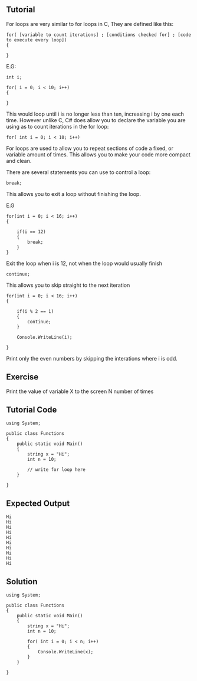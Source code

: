 Tutorial
--------

For loops are very similar to for loops in C, They are defined like this:

    for( [variable to count iterations] ; [conditions checked for] ; [code to execute every loop])
    {
    
    }

E.G:

    int i;

    for( i = 0; i < 10; i++)
    {

    }

This would loop until i is no longer less than ten, increasing i by one each time.
However unlike C, C# does allow you to declare the variable you are using as to count iterations in the for loop:

    for( int i = 0; i < 10; i++)

For loops are used to allow you to repeat sections of code a fixed, or variable amount of times.
This allows you to make your code more compact and clean.

There are several statements you can use to control a loop:

    break;

This allows you to exit a loop without finishing the loop.

E.G

    for(int i = 0; i < 16; i++)
    {

        if(i == 12)
        {
            break;    
        }
    }

Exit the loop when i is 12, not when the loop would usually finish

    continue;

This allows you to skip straight to the next iteration

    for(int i = 0; i < 16; i++)
    {
    
        if(i % 2 == 1)
        {
            continue;
        }
    
        Console.WriteLine(i);
    
    }

Print only the even numbers by skipping the interations where i is odd.

Exercise
--------

Print the value of variable X to the screen N number of times

Tutorial Code
-------------


    using System;

    public class Functions
    {
        public static void Main()
        {
            string x = "Hi";
            int n = 10;

            // write for loop here
        }

    }


Expected Output
---------------

    Hi
    Hi
    Hi
    Hi
    Hi
    Hi
    Hi
    Hi
    Hi
    Hi

Solution
--------

    using System;

    public class Functions
    {
        public static void Main()
        {
            string x = "Hi";
            int n = 10;

            for( int i = 0; i < n; i++)
            {
                Console.WriteLine(x);
            }
        }

    }

